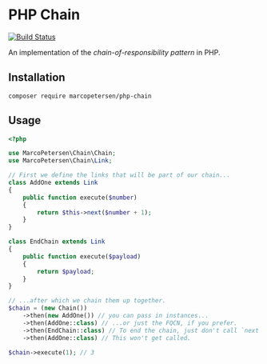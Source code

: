 # PHP Chain
[![Build Status](https://travis-ci.org/ocrampete16/php-chain.svg?branch=master)](https://travis-ci.org/ocrampete16/php-chain)

An implementation of the _chain-of-responsibility pattern_ in PHP.

## Installation
```
composer require marcopetersen/php-chain
```

## Usage
```php
<?php

use MarcoPetersen\Chain\Chain;
use MarcoPetersen\Chain\Link;

// First we define the links that will be part of our chain...
class AddOne extends Link
{
    public function execute($number)
    {
        return $this->next($number + 1);
    }
}

class EndChain extends Link
{
    public function execute($payload)
    {
        return $payload;
    }
}

// ...after which we chain them up together.
$chain = (new Chain())
    ->then(new AddOne()) // you can pass in instances...
    ->then(AddOne::class) // ...or just the FQCN, if you prefer.
    ->then(EndChain::class) // To end the chain, just don't call `next`.
    ->then(AddOne::class) // This won't get called.

$chain->execute(1); // 3
```
